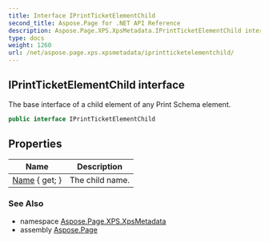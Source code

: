 ```yaml
---
title: Interface IPrintTicketElementChild
second_title: Aspose.Page for .NET API Reference
description: Aspose.Page.XPS.XpsMetadata.IPrintTicketElementChild interface. The base interface of a child element of any Print Schema element
type: docs
weight: 1260
url: /net/aspose.page.xps.xpsmetadata/iprintticketelementchild/
---
```

## IPrintTicketElementChild interface

The base interface of a child element of any Print Schema element.

```csharp
public interface IPrintTicketElementChild
```

## Properties

| Name | Description |
| --- | --- |
| [Name](../../aspose.page.xps.xpsmetadata/iprintticketelementchild/name/) { get; } | The child name. |

### See Also

* namespace [Aspose.Page.XPS.XpsMetadata](../../aspose.page.xps.xpsmetadata/)
* assembly [Aspose.Page](../../)



